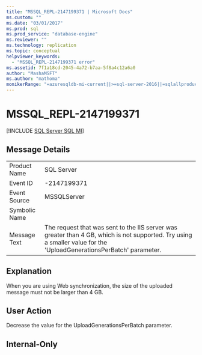 ```yaml
---
title: "MSSQL_REPL-2147199371 | Microsoft Docs"
ms.custom: ""
ms.date: "03/01/2017"
ms.prod: sql
ms.prod_service: "database-engine"
ms.reviewer: ""
ms.technology: replication
ms.topic: conceptual
helpviewer_keywords: 
  - "MSSQL_REPL-2147199371 error"
ms.assetid: 7f1a18cd-2045-4a72-b7aa-5f8a4c12a6a0
author: "MashaMSFT"
ms.author: "mathoma"
monikerRange: "=azuresqldb-mi-current||>=sql-server-2016||=sqlallproducts-allversions"
---
```

# MSSQL_REPL-2147199371
[!INCLUDE [SQL Server SQL MI](../../includes/applies-to-version/sql-asdbmi.md)]
    
## Message Details  
  
|||  
|-|-|  
|Product Name|SQL Server|  
|Event ID|-2147199371|  
|Event Source|MSSQLServer|  
|Symbolic Name||  
|Message Text|The request that was sent to the IIS server was greater than 4 GB, which is not supported. Try using a smaller value for the 'UploadGenerationsPerBatch' parameter.|  
  
## Explanation  
 When you are using Web synchronization, the size of the uploaded message must not be larger than 4 GB.  
  
## User Action  
 Decrease the value for the UploadGenerationsPerBatch parameter.  
  
## Internal-Only  
  
